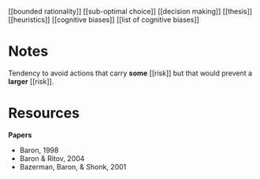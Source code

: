 [[bounded rationality]]
[[sub-optimal choice]]
[[decision making]]
[[thesis]]
[[heuristics]]
[[cognitive biases]]
[[list of cognitive biases]]

# Notes
Tendency to avoid actions that carry **some** [[risk]] but that would prevent a **larger** [[risk]].

# Resources
**Papers**
- Baron, 1998
- Baron & Ritov, 2004
- Bazerman, Baron, & Shonk, 2001